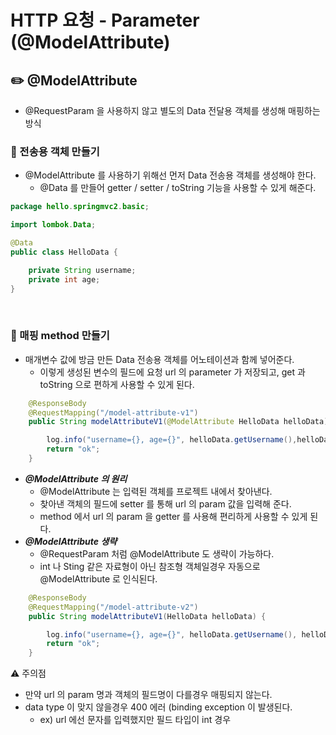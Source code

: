 # HTTP 요청 - Parameter (@ModelAttribute)

## ✏️ @ModelAttribute

- @RequestParam 을 사용하지 않고 별도의 Data 전달용 객체를 생성해 매핑하는 방식

### 📍 전송용 객체 만들기

- @ModelAttribute 를 사용하기 위해선 먼저 Data 전송용 객체를 생성해야 한다.
    - @Data 를 만들어 getter / setter / toString 기능을 사용할 수 있게 해준다.

```java
package hello.springmvc2.basic;

import lombok.Data;

@Data
public class HelloData {

    private String username;
    private int age;
}
```

<br>

### 📍 매핑 method 만들기

- 매개변수 값에 방금 만든 Data 전송용 객체를 어노테이션과 함께 넣어준다.
    - 이렇게 생성된 변수의 필드에 요청 url 의 parameter 가 저장되고,
    get 과 toString 으로 편하게 사용할 수 있게 된다.

```java
    @ResponseBody
    @RequestMapping("/model-attribute-v1")
    public String modelAttributeV1(@ModelAttribute HelloData helloData) {

        log.info("username={}, age={}", helloData.getUsername(),helloData.getAge());
        return "ok";
    }
```

- ***@ModelAttribute 의 원리***
    - @ModelAttribute 는 입력된 객체를 프로젝트 내에서 찾아낸다.
    - 찾아낸 객체의 필드에 setter 를 통해 url 의 param 값을 입력해 준다.
    - method 에서 url 의 param 을 getter 를 사용해 편리하게 사용할 수 있게 된다.
- ***@ModelAttribute 생략***
    - @RequestParam 처럼 @ModelAttribute 도 생략이 가능하다.
    - int 나 Sting 같은 자료형이 아닌 참조형 객체일경우 자동으로 @ModelAttribute 로 인식된다.

```java
    @ResponseBody
    @RequestMapping("/model-attribute-v2")
    public String modelAttributeV1(HelloData helloData) {

        log.info("username={}, age={}", helloData.getUsername(), helloData.getAge());
        return "ok";
    }
```

⚠️ 주의점

- 만약 url 의 param 명과 객체의 필드명이 다를경우 매핑되지 않는다.
- data type 이 맞지 않을경우 400 에러 (binding exception 이 발생된다.
    - ex) url 에선 문자를 입력했지만 필드 타입이 int 경우
